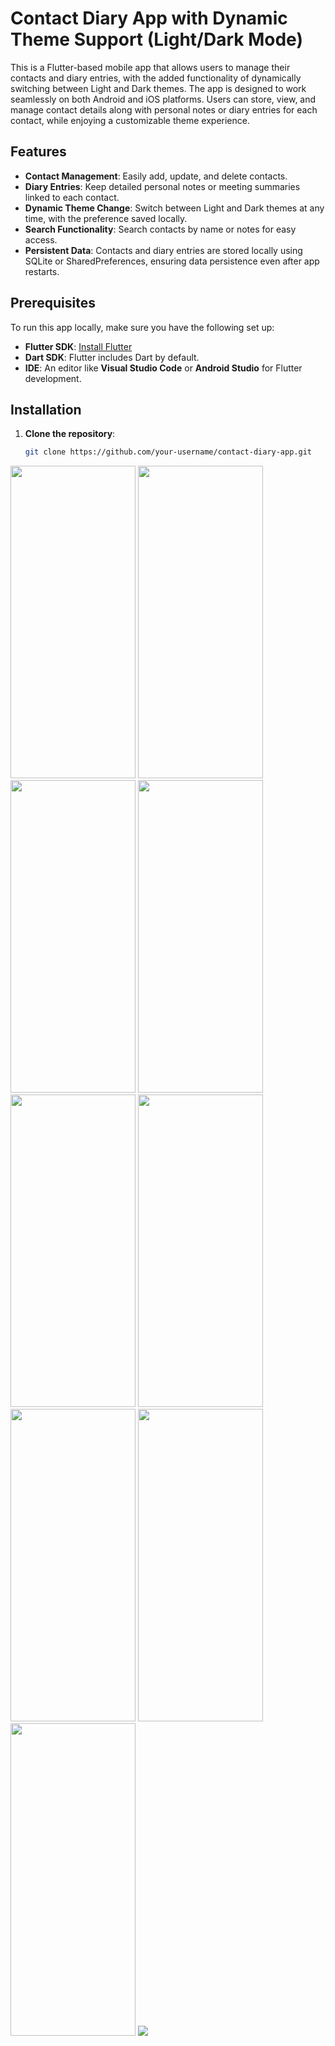 # Contact Diary App with Dynamic Theme Support (Light/Dark Mode)

This is a Flutter-based mobile app that allows users to manage their contacts and diary entries, with the added functionality of dynamically switching between Light and Dark themes. The app is designed to work seamlessly on both Android and iOS platforms. Users can store, view, and manage contact details along with personal notes or diary entries for each contact, while enjoying a customizable theme experience.

## Features

- **Contact Management**: Easily add, update, and delete contacts.
- **Diary Entries**: Keep detailed personal notes or meeting summaries linked to each contact.
- **Dynamic Theme Change**: Switch between Light and Dark themes at any time, with the preference saved locally.
- **Search Functionality**: Search contacts by name or notes for easy access.
- **Persistent Data**: Contacts and diary entries are stored locally using SQLite or SharedPreferences, ensuring data persistence even after app restarts.

## Prerequisites

To run this app locally, make sure you have the following set up:

- **Flutter SDK**: [Install Flutter](https://flutter.dev/docs/get-started)
- **Dart SDK**: Flutter includes Dart by default.
- **IDE**: An editor like **Visual Studio Code** or **Android Studio** for Flutter development.

## Installation

1. **Clone the repository**:
   ```bash
   git clone https://github.com/your-username/contact-diary-app.git


<img src="https://github.com/user-attachments/assets/304c00c1-a22a-49d4-90de-ca8d3cb1ee80" height="500" width="200">
<img src="https://github.com/user-attachments/assets/44a38ae8-0c77-43e0-bcb3-c1a6cf74f5f2" height="500" width="200">
<img src="https://github.com/user-attachments/assets/5ba75510-6a8c-4fd7-98b2-c955c6268194" height="500" width="200">
<img src="https://github.com/user-attachments/assets/e1e785a1-1df5-4699-aa58-09919057076f" height="500" width="200">
<img src="https://github.com/user-attachments/assets/8e10786f-1889-4612-bbac-26efe588d583" height="500" width="200">
<img src="https://github.com/user-attachments/assets/21f7be2e-c877-47bd-86af-d9712a90e6cc" height="500" width="200">
<img src="https://github.com/user-attachments/assets/84ef8321-b34f-4923-b06f-59ff879dd6d3" height="500" width="200">
<img src="https://github.com/user-attachments/assets/276e4b0d-23b4-439f-9e7a-cdff1160f61b" height="500" width="200">
<img src="https://github.com/user-attachments/assets/529fe534-3ed3-4fe1-a0df-b8519f3784c8" height="500" width="200">

   



<img src="https://github.com/user-attachments/assets/25cfc808-0fed-42eb-85bf-f8949fc538ef">




